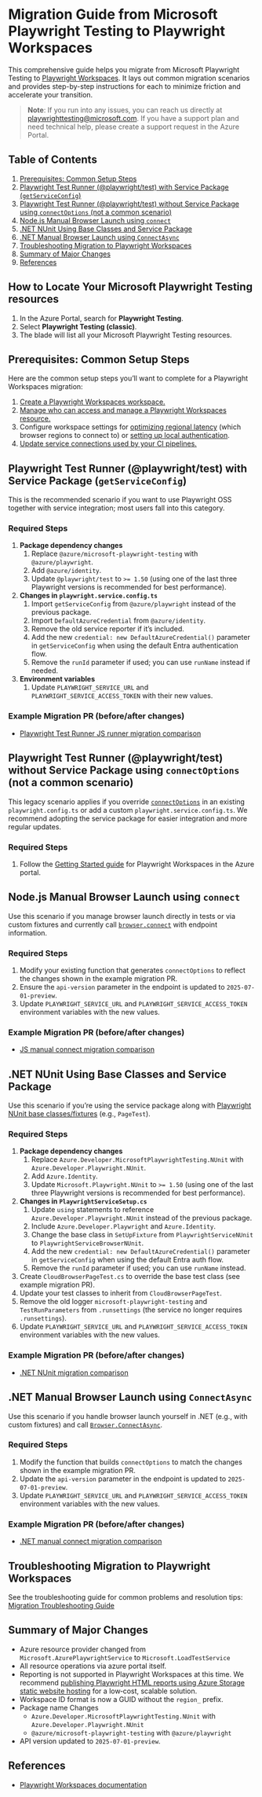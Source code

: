 # Migration Guide from Microsoft Playwright Testing to Playwright Workspaces

This comprehensive guide helps you migrate from Microsoft Playwright Testing to [Playwright Workspaces](https://aka.ms/pww/docs). It lays out common migration scenarios and provides step-by-step instructions for each to minimize friction and accelerate your transition.

> **Note**: If you run into any issues, you can reach us directly at playwrighttesting@microsoft.com. If you have a support plan and need technical help, please create a support request in the Azure Portal.

## Table of Contents
1. [Prerequisites: Common Setup Steps](#prerequisites-common-setup-steps)  
2. [Playwright Test Runner (@playwright/test) with Service Package (`getServiceConfig`)](#playwright-test-runner-playwrighttest-with-service-package-getserviceconfig)  
3. [Playwright Test Runner (@playwright/test) without Service Package using `connectOptions` (not a common scenario)](#playwright-test-runner-playwrighttest-without-service-package-using-connectoptions-not-a-common-scenario)  
4. [Node.js Manual Browser Launch using `connect`](#nodejs-manual-browser-launch-using-connect)  
5. [.NET NUnit Using Base Classes and Service Package](#net-nunit-using-base-classes-and-service-package)  
6. [.NET Manual Browser Launch using `ConnectAsync`](#net-manual-browser-launch-using-connectasync)  
7. [Troubleshooting Migration to Playwright Workspaces](#troubleshooting-migration-to-playwright-workspaces)  
8. [Summary of Major Changes](#summary-of-major-changes)  
9. [References](#references)

## How to Locate Your Microsoft Playwright Testing resources
1. In the Azure Portal, search for **Playwright Testing**.
2. Select **Playwright Testing (classic)**.
3. The blade will list all your Microsoft Playwright Testing resources.

## Prerequisites: Common Setup Steps
Here are the common setup steps you’ll want to complete for a Playwright Workspaces migration:
1. [Create a Playwright Workspaces workspace.](https://aka.ms/pww/docs/create)  
2. [Manage who can access and manage a Playwright Workspaces resource.](https://aka.ms/pww/docs/manage-access)  
3. Configure workspace settings for [optimizing regional latency](https://aka.ms/pww/docs/optimize-regional-latency) (which browser regions to connect to) or [setting up local authentication](https://aka.ms/pww/docs/authentication).  
4. [Update service connections used by your CI pipelines.](https://aka.ms/pww/docs/ci)

## Playwright Test Runner (@playwright/test) with Service Package (`getServiceConfig`)
This is the recommended scenario if you want to use Playwright OSS together with service integration; most users fall into this category.

### Required Steps
1. **Package dependency changes**  
   1. Replace `@azure/microsoft-playwright-testing` with `@azure/playwright`.  
   2. Add `@azure/identity`.  
   3. Update `@playwright/test` to `>= 1.50` (using one of the last three Playwright versions is recommended for best performance).  
2. **Changes in `playwright.service.config.ts`**  
   1. Import `getServiceConfig` from `@azure/playwright` instead of the previous package.  
   2. Import `DefaultAzureCredential` from `@azure/identity`.  
   3. Remove the old service reporter if it’s included.  
   4. Add the new `credential: new DefaultAzureCredential()` parameter in `getServiceConfig` when using the default Entra authentication flow.  
   5. Remove the `runId` parameter if used; you can use `runName` instead if needed.  
3. **Environment variables**  
   1. Update `PLAYWRIGHT_SERVICE_URL` and `PLAYWRIGHT_SERVICE_ACCESS_TOKEN` with their new values.  

### Example Migration PR (before/after changes)
- [Playwright Test Runner JS runner migration comparison](https://github.com/microsoft/playwright-testing-service/compare/users/puagarwa/migrate-playwright-workspace-jsrunner?expand=1)

## Playwright Test Runner (@playwright/test) without Service Package using `connectOptions` (not a common scenario)
This legacy scenario applies if you override [`connectOptions`](https://playwright.dev/docs/api/class-testoptions#test-options-connect-options) in an existing `playwright.config.ts` or add a custom `playwright.service.config.ts`. We recommend adopting the service package for easier integration and more regular updates.

### Required Steps
1. Follow the [Getting Started guide](https://aka.ms/pww/docs/quickstart) for Playwright Workspaces in the Azure portal.

## Node.js Manual Browser Launch using `connect`
Use this scenario if you manage browser launch directly in tests or via custom fixtures and currently call [`browser.connect`](https://playwright.dev/docs/api/class-browsertype#browser-type-connect) with endpoint information.

### Required Steps
1. Modify your existing function that generates `connectOptions` to reflect the changes shown in the example migration PR.  
2. Ensure the `api-version` parameter in the endpoint is updated to `2025-07-01-preview`.  
3. Update `PLAYWRIGHT_SERVICE_URL` and `PLAYWRIGHT_SERVICE_ACCESS_TOKEN` environment variables with the new values.  

### Example Migration PR (before/after changes)
- [JS manual connect migration comparison](https://github.com/microsoft/playwright-testing-service/compare/users/puagarwa/migrate-playwright-workspace-jsrunner?expand=1)

## .NET NUnit Using Base Classes and Service Package
Use this scenario if you’re using the service package along with [Playwright NUnit base classes/fixtures](https://playwright.dev/dotnet/docs/test-runners#base-classes-for-playwright) (e.g., `PageTest`).

### Required Steps
1. **Package dependency changes**  
   1. Replace `Azure.Developer.MicrosoftPlaywrightTesting.NUnit` with `Azure.Developer.Playwright.NUnit`.  
   2. Add `Azure.Identity`.  
   3. Update `Microsoft.Playwright.NUnit` to `>= 1.50` (using one of the last three Playwright versions is recommended for best performance).  
2. **Changes in `PlaywrightServiceSetup.cs`**  
   1. Update `using` statements to reference `Azure.Developer.Playwright.NUnit` instead of the previous package.  
   2. Include `Azure.Developer.Playwright` and `Azure.Identity`.  
   3. Change the base class in `SetUpFixture` from `PlaywrightServiceNUnit` to `PlaywrightServiceBrowserNUnit`.  
   4. Add the new `credential: new DefaultAzureCredential()` parameter in `getServiceConfig` when using the default Entra auth flow.  
   5. Remove the `runId` parameter if used; you can use `runName` instead.  
3. Create `CloudBrowserPageTest.cs` to override the base test class (see example migration PR).  
4. Update your test classes to inherit from `CloudBrowserPageTest`.  
5. Remove the old logger `microsoft-playwright-testing` and `TestRunParameters` from `.runsettings` (the service no longer requires `.runsettings`).  
6. Update `PLAYWRIGHT_SERVICE_URL` and `PLAYWRIGHT_SERVICE_ACCESS_TOKEN` environment variables with the new values.  

### Example Migration PR (before/after changes)
- [.NET NUnit migration comparison](https://github.com/microsoft/playwright-testing-service/compare/users/puagarwa/migrate-dotnet-nunit?expand=1)

## .NET Manual Browser Launch using `ConnectAsync`
Use this scenario if you handle browser launch yourself in .NET (e.g., with custom fixtures) and call [`Browser.ConnectAsync`](https://playwright.dev/dotnet/docs/api/class-browsertype#browser-type-connect).

### Required Steps
1. Modify the function that builds `connectOptions` to match the changes shown in the example migration PR.  
2. Update the `api-version` parameter in the endpoint is updated to `2025-07-01-preview`.  
3. Update `PLAYWRIGHT_SERVICE_URL` and `PLAYWRIGHT_SERVICE_ACCESS_TOKEN` environment variables with the new values.  

### Example Migration PR (before/after changes)
- [.NET manual connect migration comparison](https://github.com/microsoft/playwright-testing-service/compare/users/puagarwa/migrate-dotnet-lib-manual?expand=1)

## Troubleshooting Migration to Playwright Workspaces
See the troubleshooting guide for common problems and resolution tips: [Migration Troubleshooting Guide](https://aka.ms/pww/migration-troubleshooting)

## Summary of Major Changes
- Azure resource provider changed from `Microsoft.AzurePlaywrightService` to `Microsoft.LoadTestService`
- All resource operations via azure portal itself.
- Reporting is not supported in Playwright Workspaces at this time. We recommend [publishing Playwright HTML reports using Azure Storage static website hosting](https://playwright.dev/docs/next/ci-intro#publishing-report-on-the-web) for a low‑cost, scalable solution.  
- Workspace ID format is now a GUID without the `region_` prefix.
- Package name Changes
   - `Azure.Developer.MicrosoftPlaywrightTesting.NUnit` with `Azure.Developer.Playwright.NUnit`
   - `@azure/microsoft-playwright-testing` with `@azure/playwright`  
- API version updated to `2025-07-01-preview`.

## References
- [Playwright Workspaces documentation](https://aka.ms/pww/docs)
